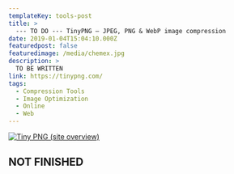 ```yaml
---
templateKey: tools-post
title: >
  --- TO DO --- TinyPNG – JPEG, PNG & WebP image compression
date: 2019-01-04T15:04:10.000Z
featuredpost: false
featuredimage: /media/chemex.jpg
description: >
  TO BE WRITTEN
link: https://tinypng.com/
tags:
  - Compression Tools
  - Image Optimization
  - Online
  - Web
---
```


[![Tiny PNG (site overview)](/media/chemex.jpg)](https://tinypng.com/ "Go to Tiny PNG's website")

## NOT FINISHED
